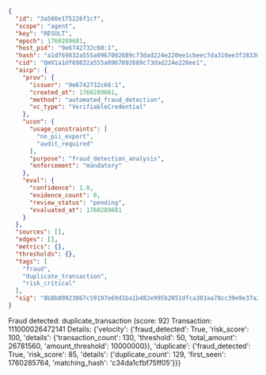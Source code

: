 ```json
{
  "id": "3a560e175226f1cf",
  "scope": "agent",
  "key": "RESULT",
  "epoch": 1760289681,
  "host_pid": "9e6742732c60:1",
  "hash": "a1df69832a555a0967092689c73dad224e220ee1cbeec7da310ee3f283302255",
  "cid": "QmV1a1df69832a555a0967092689c73dad224e220ee1",
  "aicp": {
    "prov": {
      "issuer": "9e6742732c60:1",
      "created_at": 1760289681,
      "method": "automated_fraud_detection",
      "vc_type": "VerifiableCredential"
    },
    "ucon": {
      "usage_constraints": [
        "no_pii_export",
        "audit_required"
      ],
      "purpose": "fraud_detection_analysis",
      "enforcement": "mandatory"
    },
    "eval": {
      "confidence": 1.0,
      "evidence_count": 0,
      "review_status": "pending",
      "evaluated_at": 1760289681
    }
  },
  "sources": [],
  "edges": [],
  "metrics": {},
  "thresholds": {},
  "tags": [
    "fraud",
    "duplicate_transaction",
    "risk_critical"
  ],
  "sig": "8b8b80923867c59197e69d1ba1b482e995b2051dfca383aa78cc39e9e37a23ed"
}
```

Fraud detected: duplicate_transaction (score: 92)
Transaction: 111000026472141
Details: {'velocity': {'fraud_detected': True, 'risk_score': 100, 'details': {'transaction_count': 130, 'threshold': 50, 'total_amount': 26781560, 'amount_threshold': 10000000}}, 'duplicate': {'fraud_detected': True, 'risk_score': 85, 'details': {'duplicate_count': 129, 'first_seen': 1760285764, 'matching_hash': 'c34da1cfbf75ff05'}}}